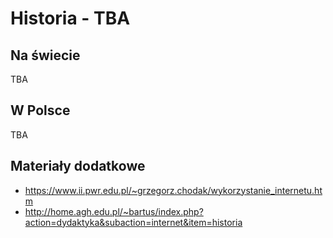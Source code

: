 # Historia - TBA

## Na świecie

TBA

## W Polsce

TBA

## Materiały dodatkowe

- https://www.ii.pwr.edu.pl/~grzegorz.chodak/wykorzystanie_internetu.htm
- http://home.agh.edu.pl/~bartus/index.php?action=dydaktyka&subaction=internet&item=historia
